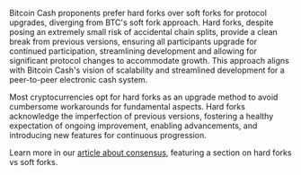 Bitcoin Cash proponents prefer hard forks over soft forks for protocol upgrades, diverging from BTC's soft fork approach. Hard forks, despite posing an extremely small risk of accidental chain splits, provide a clean break from previous versions, ensuring all participants upgrade for continued participation, streamlining development and allowing for significant protocol changes to accommodate growth. This approach aligns with Bitcoin Cash's vision of scalability and streamlined development for a peer-to-peer electronic cash system.

Most cryptocurrencies opt for hard forks as an upgrade method to avoid cumbersome workarounds for fundamental aspects. Hard forks acknowledge the imperfection of previous versions, fostering a healthy expectation of ongoing improvement, enabling advancements, and introducing new features for continuous progression.

Learn more in our [article about consensus](https://bchfaq.com/what-is-the-difference-between-bitcoin-and-bitcoin-cash-part-3/#battle-of-the-forks), featuring a section on hard forks vs soft forks.